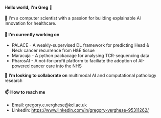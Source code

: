 #### Hello world, I'm Greg 👋

🚀 I'm a computer scientist with a passion for building explainable AI innovation for healthcare.

#### 🔭 I’m currently working on
- PALACE - A weakly-supervised DL framework for predicting Head & Neck cancer recurrence from H&E tissue
- Maracuja - A python packacage for analysing TCR-sequencing data
- PharosAI - A not-for-profit platform to faciliate the adoption of AI-powered cancer care into the NHS

👯 **I’m looking to collaborate on** multimodal AI and computational pathology research

#### 📫 How to reach me
- Email: gregory.e.verghese@kcl.ac.uk
- LinkedIn: https://www.linkedin.com/in/gregory-verghese-95311262/
